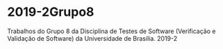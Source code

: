 # 2019-2Grupo8
Trabalhos do Grupo 8 da Disciplina de Testes de Software (Verificação e Validação de Software) da Universidade de Brasília. 2019-2
